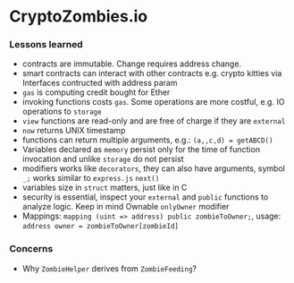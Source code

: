 # CryptoZombies.io 

### Lessons learned
- contracts are immutable. Change requires address change.
- smart contracts can interact with other contracts e.g. crypto kitties via Interfaces contructed with address param
- `gas` is computing credit bought for Ether
- invoking functions costs `gas`. Some operations are more costful, e.g. IO operations to `storage`
- `view` functions are read-only and are free of charge if they are `external`
- `now` returns UNIX timestamp
- functions can return multiple arguments, e.g.: `(a,,c,d) = getABCD()`
- Variables declared as `memory` persist only for the time of function invocation and unlike `storage` do not persist
- modifiers works like `decorators`, they can also have arguments, symbol `_;` works similar to `express.js` `next()`
- variables size in `struct` matters, just like in C
- security is essential, inspect your `external` and `public` functions to analyze logic. Keep in mind Ownable `onlyOwner` modifier
- Mappings: `mapping (uint => address) public zombieToOwner;`, usage: `address owner = zombieToOwner[zombieId]`


### Concerns
- Why `ZombieHelper` derives from `ZombieFeeding`?